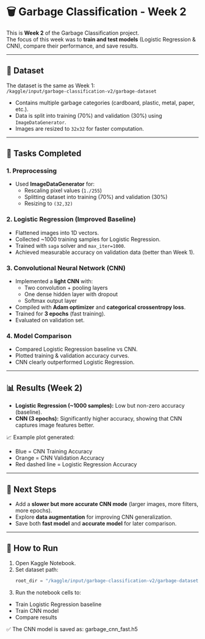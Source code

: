 # 🗑️ Garbage Classification - Week 2

This is **Week 2** of the Garbage Classification project.  
The focus of this week was to **train and test models** (Logistic Regression & CNN), compare their performance, and save results.

---

## 📂 Dataset
The dataset is the same as Week 1:  
`/kaggle/input/garbage-classification-v2/garbage-dataset`

- Contains multiple garbage categories (cardboard, plastic, metal, paper, etc.).  
- Data is split into training (70%) and validation (30%) using `ImageDataGenerator`.  
- Images are resized to `32x32` for faster computation.

---

## 🔎 Tasks Completed

### 1. Preprocessing
- Used **ImageDataGenerator** for:
  - Rescaling pixel values (`1./255`)  
  - Splitting dataset into training (70%) and validation (30%)  
  - Resizing to `(32,32)`  

### 2. Logistic Regression (Improved Baseline)
- Flattened images into 1D vectors.  
- Collected ~1000 training samples for Logistic Regression.  
- Trained with `saga` solver and `max_iter=1000`.  
- Achieved measurable accuracy on validation data (better than Week 1).  

### 3. Convolutional Neural Network (CNN)
- Implemented a **light CNN** with:
  - Two convolution + pooling layers  
  - One dense hidden layer with dropout  
  - Softmax output layer  
- Compiled with **Adam optimizer** and **categorical crossentropy loss**.  
- Trained for **3 epochs** (fast training).  
- Evaluated on validation set.  

### 4. Model Comparison
- Compared Logistic Regression baseline vs CNN.  
- Plotted training & validation accuracy curves.  
- CNN clearly outperformed Logistic Regression.  

---

## 📊 Results (Week 2)

- **Logistic Regression (~1000 samples):** Low but non-zero accuracy (baseline).  
- **CNN (3 epochs):** Significantly higher accuracy, showing that CNN captures image features better.  

📈 Example plot generated:  
- Blue = CNN Training Accuracy  
- Orange = CNN Validation Accuracy  
- Red dashed line = Logistic Regression Accuracy  

---

## 🚀 Next Steps
- Add a **slower but more accurate CNN mode** (larger images, more filters, more epochs).  
- Explore **data augmentation** for improving CNN generalization.  
- Save both **fast model** and **accurate model** for later comparison.  

---

## 📌 How to Run
1. Open Kaggle Notebook.  
2. Set dataset path:  
   ```python
   root_dir = "/kaggle/input/garbage-classification-v2/garbage-dataset"
3. Run the notebook cells to:
  - Train Logistic Regression baseline
  - Train CNN model
  - Compare results

✅ The CNN model is saved as:
garbage_cnn_fast.h5


